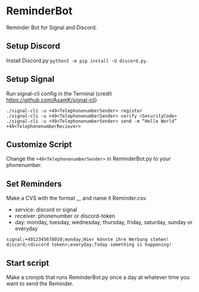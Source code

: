 # ReminderBot
Reminder Bot for Signal and Discord.

## Setup Discord
Install Discord.py `python3 -m pip install -U discord.py`.

## Setup Signal
Run signal-cli config in the Terminal (credit https://github.com/AsamK/signal-cli)
```
./signal-cli -u +49<TelephonenumberSender> register
./signal-cli -u +49<TelephonenumberSender> verify <SecurityCode>
./signal-cli -u +49<TelephonenumberSender> send -m “Hello World” +49<TelephonenumberReciever>
```

## Customize Script
Change the ```+49<TelephonenumberSender>``` in ReminderBot.py to your phonenumber.

## Set Reminders
Make a CVS with the format <service>,<reciever>,<day>,<message> and name it Reminder.csv.
- service: discord or signal
- receiver: phonenumber or discord-token
- day: monday, tuesday, wednesday, thursday, friday, saturday, sunday or everyday
```
signal;+4912345678910;monday;Hier könnte ihre Werbung stehen!
discord;<discord token>;everyday;Today something is happening!
```
  
## Start script
Make a cronjob that runs ReminderBot.py once a day at whatever time you want to send the Reminder.
